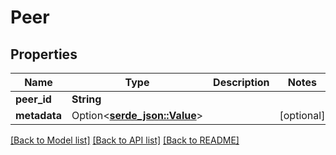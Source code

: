 # Peer

## Properties

Name | Type | Description | Notes
------------ | ------------- | ------------- | -------------
**peer_id** | **String** |  | 
**metadata** | Option<[**serde_json::Value**](.md)> |  | [optional]

[[Back to Model list]](../README.md#documentation-for-models) [[Back to API list]](../README.md#documentation-for-api-endpoints) [[Back to README]](../README.md)


